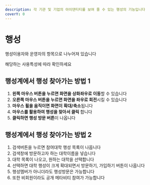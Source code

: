```yaml
---
description: 각 기관 및 기업의 아이덴티티를 보여 줄 수 있는 행성의 기능입니다
coverY: 0
---
```


# 행성

행성이용자와 운영자의 항목으로 나누어져 있습니다&#x20;

해당하는 사용특성에 따라 확인하세요&#x20;



## 행성계에서 행성 찾아가는 방법 1

1. **왼쪽 마우스 버튼을 누르면 화면을 상화좌우로 이동**할 수 있습니다
2. **오른쪽 마우스 버튼을 누르면 화면을 좌우로 회전**시킬 수 있습니다
3. **마우스 휠을 움직이면 화면이** **확대/축소**됩니다
4. **마우스를 활용하여 행성을 찾아서 클릭** 합니다
5. **클릭하면 행성 방문 버튼**이 나옵니다

## 행성계에서 행성 찾아가는 방법 2

1. 검색버튼을 누르면 참여대학 행성 목록이 나옵니다
2. 검색창에 방문하고자 하는 대학이름을 넣습니다
3. 대학 목록이 나오고, 원하는 대학을 선택합니다
4. 선택하면 대학 행성이 크게 확대되면서 방문하기, 가입하기 버튼이 나옵니다
5. 행성멤버가 아니더라도 행성방문은 가능합니다
6. 또한 비회원이라도 공개 메타비티 참여가 가능합니다
